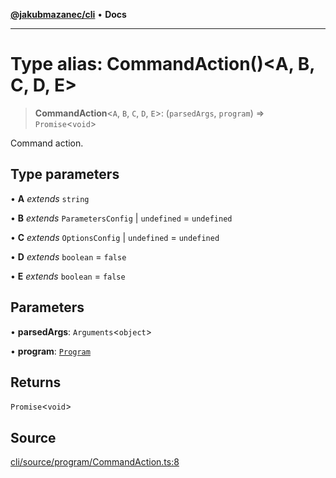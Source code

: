 [**@jakubmazanec/cli**](../README.md) • **Docs**

---

# Type alias: CommandAction()\<A, B, C, D, E\>

> **CommandAction**\<`A`, `B`, `C`, `D`, `E`\>: (`parsedArgs`, `program`) => `Promise`\<`void`\>

Command action.

## Type parameters

• **A** _extends_ `string`

• **B** _extends_ `ParametersConfig` \| `undefined` = `undefined`

• **C** _extends_ `OptionsConfig` \| `undefined` = `undefined`

• **D** _extends_ `boolean` = `false`

• **E** _extends_ `boolean` = `false`

## Parameters

• **parsedArgs**: `Arguments`\<`object`\>

• **program**: [`Program`](../classes/Program.md)

## Returns

`Promise`\<`void`\>

## Source

[cli/source/program/CommandAction.ts:8](https://github.com/jakubmazanec/tools/blob/bb20df5276ddb119762948adc2cda520aef09f0f/packages/cli/source/program/CommandAction.ts#L8)
